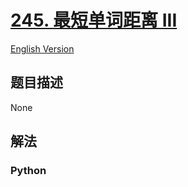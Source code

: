 # [245. 最短单词距离 III](https://leetcode-cn.com/problems/shortest-word-distance-iii)

[English Version](/leetcode/0200-0299/0245.Shortest%20Word%20Distance%20III/README_EN.md)

## 题目描述

<!-- 这里写题目描述 -->

None

## 解法

<!-- 这里可写通用的实现逻辑 -->

<!-- tabs:start -->

### **Python**

<!-- 这里可写当前语言的特殊实现逻辑 -->

```python

```

<!-- tabs:end -->
